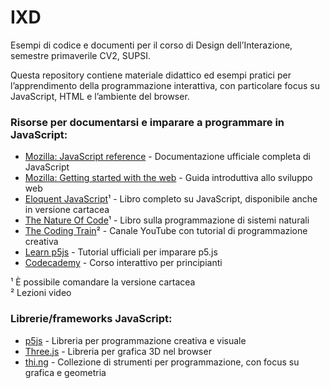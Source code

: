 # IXD
Esempi di codice e documenti per il corso di Design dell’Interazione, semestre primaverile CV2, SUPSI.

Questa repository contiene materiale didattico ed esempi pratici per l’apprendimento della programmazione interattiva, con particolare focus su JavaScript, HTML e l’ambiente del browser.

### Risorse per documentarsi e imparare a programmare in JavaScript:
- [Mozilla: JavaScript reference](https://developer.mozilla.org/en-US/docs/Web/JavaScript) - Documentazione ufficiale completa di JavaScript
- [Mozilla: Getting started with the web](https://developer.mozilla.org/en-US/docs/Learn/Getting_started_with_the_web) - Guida introduttiva allo sviluppo web
- [Eloquent JavaScript](https://eloquentjavascript.net)¹ - Libro completo su JavaScript, disponibile anche in versione cartacea
- [The Nature Of Code](https://natureofcode.com/random/)¹ - Libro sulla programmazione di sistemi naturali
- [The Coding Train](https://thecodingtrain.com)² - Canale YouTube con tutorial di programmazione creativa
- [Learn p5js](https://p5js.org/tutorials/) - Tutorial ufficiali per imparare p5.js
- [Codecademy](https://www.codecademy.com/learn/introduction-to-javascript) - Corso interattivo per principianti

¹ È possibile comandare la versione cartacea<br/>
² Lezioni video

### Librerie/frameworks JavaScript:
- [p5js](https://p5js.org) - Libreria per programmazione creativa e visuale
- [Three.js](https://threejs.org) - Libreria per grafica 3D nel browser
- [thi.ng](https://thi.ng) - Collezione di strumenti per programmazione, con focus su grafica e geometria
